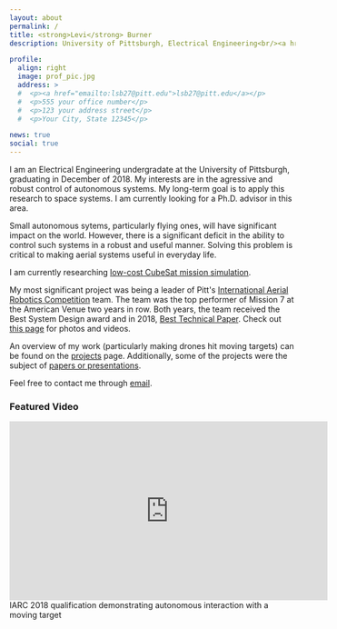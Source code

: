 ```yaml
---
layout: about
permalink: /
title: <strong>Levi</strong> Burner
description: University of Pittsburgh, Electrical Engineering<br/><a href="https://carnegierobotics.com/">Carnegie Robotics LLC</a>, Software Engineer<br/><a href="https://nsf-shrec.org/">NSF Center for Space, High-performance, and Resilient Computing</a><br/><a href="http://pittras.org">Pitt Robotics and Automation Society</a>

profile:
  align: right
  image: prof_pic.jpg
  address: >
  #  <p><a href="emailto:lsb27@pitt.edu">lsb27@pitt.edu</a></p>
  #  <p>555 your office number</p>
  #  <p>123 your address street</p>
  #  <p>Your City, State 12345</p>

news: true
social: true
---
```


I am an Electrical Engineering undergradate at the University of Pittsburgh, graduating in December of 2018. My interests are in the agressive and robust control of autonomous systems. My long-term goal is to apply this research to space systems. I am currently looking for a Ph.D. advisor in this area.

Small autonomous sytems, particularly flying ones, will have significant impact on the world. However, there is a significant deficit in the ability to control such systems in a robust and useful manner. Solving this problem is critical to making aerial systems useful in everyday life.

I am currently researching <a href="/projects/hitl-cubesat/">low-cost CubeSat mission simulation<a>.

My most significant project was being a leader of Pitt's <a href="http://www.aerialroboticscompetition.org">International Aerial Robotics Competition</a> team. The team was the top performer of Mission 7 at the American Venue two years in row. Both years, the team received the Best System Design award and in 2018, <a href="http://pittras.org/assets/misc/iarc-technical-paper-2018.pdf">Best Technical Paper</a>. Check out <a href="/projects/iarc-mission-7/">this page</a> for photos and videos.

An overview of my work (particularly making drones hit moving targets) can be found on the <a href="/projects/">projects</a> page. Additionally, some of the projects were the subject of <a href="/publications/">papers or presentations</a>.

Feel free to contact me through <a href="mailto:levi.burner@pitt.edu">email</a>.

### Featured Video

<center>
<iframe width="560" height="315" src="https://www.youtube.com/embed/0w_acYpwZiE" frameborder="0" allow="accelerometer; autoplay; encrypted-media; gyroscope; picture-in-picture" allowfullscreen></iframe>
</center>
<div class="col three caption">
    IARC 2018 qualification demonstrating autonomous interaction with a moving target
</div>
